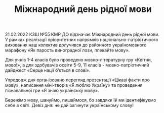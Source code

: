 ﻿---
title: Міжнародний день рідної мови
---

21.02.2022 КЗШ №55 КМР ДО відзначає Міжнародний день рідної мови.
У рамках реалізації пріоритетних напрямків національно-патріотичного виховання наш колектив долучився до районного україномовного марафону «Як парость виноградної лози, плекайте мову».

Для учнів 1-4 класів було проведено мовно-літературну гру «Квітни, мово!», а для здобувачів освіти 5-9, 11 класів - мовно-патріотичний дайджест «Серце нації б’ється в слові».

Упродовж дня організовано перегляд презентації «Цікаві факти про мову», написання міні-творів «Я люблю Україну» та проведення пізнавальної гри «Я знаю українську мову».

Бережімо мову, шануймо, пишаймося, бо завдяки їй ми ідентифікуємо себе в світі. Девіз дня: не дай загинути українському слову!

<slideshow />
